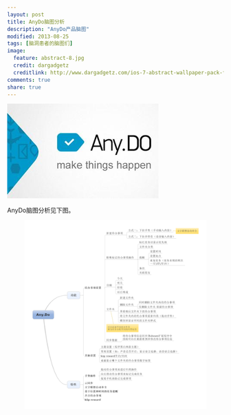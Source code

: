 ```yaml
---
layout: post
title: AnyDo脑图分析
description: "AnyDo产品脑图"
modified: 2013-08-25
tags: [脑洞患者的脑图们]
image:
  feature: abstract-8.jpg
  credit: dargadgetz
  creditlink: http://www.dargadgetz.com/ios-7-abstract-wallpaper-pack-for-iphone-5-and-ipod-touch-retina/
comments: true
share: true
---
```


<img src="/images/blog/2013-03-01-Anydo-mind-map/anydo.jpg"/>

AnyDo脑图分析见下图。


<figure>
    <a href="/images/blog/2013-03-01-Anydo-mind-map/Any.Do%E5%8A%9F%E8%83%BD%E5%88%86%E6%9E%90.jpg"><img src="/images/blog/2013-03-01-Anydo-mind-map/Any.Do%E5%8A%9F%E8%83%BD%E5%88%86%E6%9E%90.jpg"/></a>
</figure>